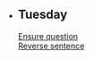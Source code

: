 + ## **Tuesday**  
  [Ensure question](https://www.codewars.com/kata/5866fc43395d9138a7000006)  
  [Reverse sentence](https://www.codewars.com/kata/51c8991dee245d7ddf00000e)
  
